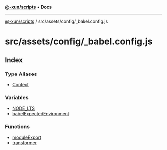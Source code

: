 [**@-xun/scripts**](../../../../README.md) • **Docs**

***

[@-xun/scripts](../../../../README.md) / src/assets/config/\_babel.config.js

# src/assets/config/\_babel.config.js

## Index

### Type Aliases

- [Context](type-aliases/Context.md)

### Variables

- [NODE\_LTS](variables/NODE_LTS.md)
- [babelExpectedEnvironment](variables/babelExpectedEnvironment.md)

### Functions

- [moduleExport](functions/moduleExport.md)
- [transformer](functions/transformer.md)
